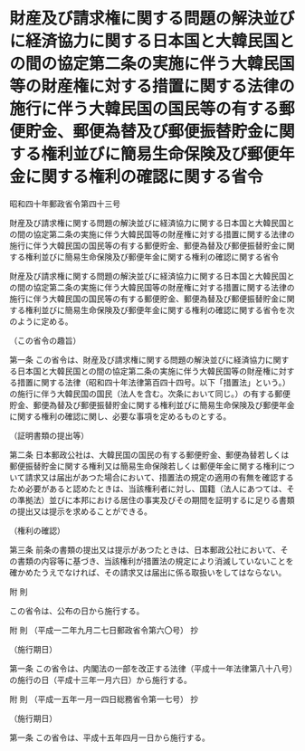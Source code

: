 # 財産及び請求権に関する問題の解決並びに経済協力に関する日本国と大韓民国との間の協定第二条の実施に伴う大韓民国等の財産権に対する措置に関する法律の施行に伴う大韓民国の国民等の有する郵便貯金、郵便為替及び郵便振替貯金に関する権利並びに簡易生命保険及び郵便年金に関する権利の確認に関する省令

昭和四十年郵政省令第四十三号

財産及び請求権に関する問題の解決並びに経済協力に関する日本国と大韓民国との間の協定第二条の実施に伴う大韓民国等の財産権に対する措置に関する法律の施行に伴う大韓民国の国民等の有する郵便貯金、郵便為替及び郵便振替貯金に関する権利並びに簡易生命保険及び郵便年金に関する権利の確認に関する省令

財産及び請求権に関する問題の解決並びに経済協力に関する日本国と大韓民国との間の協定第二条の実施に伴う大韓民国等の財産権に対する措置に関する法律の施行に伴う大韓民国の国民等の有する郵便貯金、郵便為替及び郵便振替貯金に関する権利並びに簡易生命保険及び郵便年金に関する権利の確認に関する省令を次のように定める。

（この省令の趣旨）

第一条 この省令は、財産及び請求権に関する問題の解決並びに経済協力に関する日本国と大韓民国との間の協定第二条の実施に伴う大韓民国等の財産権に対する措置に関する法律（昭和四十年法律第百四十四号。以下「措置法」という。）の施行に伴う大韓民国の国民（法人を含む。次条において同じ。）の有する郵便貯金、郵便為替及び郵便振替貯金に関する権利並びに簡易生命保険及び郵便年金に関する権利の確認に関し、必要な事項を定めるものとする。

（証明書類の提出等）

第二条 日本郵政公社は、大韓民国の国民の有する郵便貯金、郵便為替若しくは郵便振替貯金に関する権利又は簡易生命保険若しくは郵便年金に関する権利について請求又は届出があつた場合において、措置法の規定の適用の有無を確認するため必要があると認めたときは、当該権利者に対し、国籍（法人にあつては、その準拠法）並びに本邦における居住の事実及びその期間を証明するに足りる書類の提出又は提示を求めることができる。

（権利の確認）

第三条 前条の書類の提出又は提示があつたときは、日本郵政公社において、その書類の内容等に基づき、当該権利が措置法の規定により消滅していないことを確かめたうえでなければ、その請求又は届出に係る取扱いをしてはならない。

附 則

この省令は、公布の日から施行する。

附 則 （平成一二年九月二七日郵政省令第六〇号） 抄

（施行期日）

第一条 この省令は、内閣法の一部を改正する法律（平成十一年法律第八十八号）の施行の日（平成十三年一月六日）から施行する。

附 則 （平成一五年一月一四日総務省令第一七号） 抄

（施行期日）

第一条 この省令は、平成十五年四月一日から施行する。
